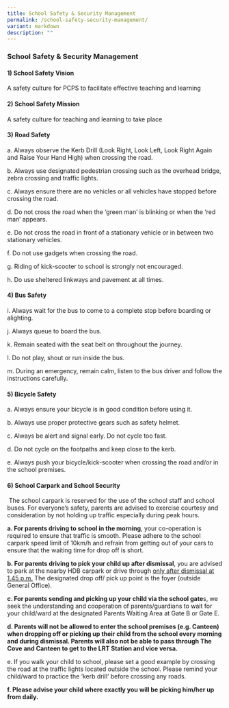 ```yaml
---
title: School Safety & Security Management
permalink: /school-safety-security-management/
variant: markdown
description: ""
---
```

<h3>School Safety &amp; Security Management</h3>
<h4>1) School Safety Vision</h4>
<p>A safety culture for PCPS to facilitate effective teaching and learning</p>
<h4>2) School Safety Mission</h4>
<p>A safety culture for teaching and learning to take place</p>
<h4>3) Road Safety</h4>
<p>a. Always observe the Kerb Drill (Look Right, Look Left, Look Right Again
and Raise Your Hand High) when crossing the road.</p>
<p>b. Always use designated pedestrian crossing such as the overhead bridge,
zebra crossing and traffic lights.</p>
<p>c. Always ensure there are no vehicles or all vehicles have stopped before
crossing the road.</p>
<p>d. Do not cross the road when the ‘green man’ is blinking or when the
‘red man’ appears.</p>
<p>e. Do not cross the road in front of a stationary vehicle or in between
two stationary vehicles.</p>
<p>f. Do not use gadgets when crossing the road.</p>
<p>g. Riding of kick-scooter to school is strongly not encouraged.</p>
<p>h. Do use sheltered linkways and pavement at all times.</p>
<h4>4) Bus Safety</h4>
<p>i. Always wait for the bus to come to a complete stop before boarding
or alighting.</p>
<p>j. Always queue to board the bus.</p>
<p>k. Remain seated with the seat belt on throughout the journey.</p>
<p>l. Do not play, shout or run inside the bus.</p>
<p>m. During an emergency, remain calm, listen to the bus driver and follow
the instructions carefully.</p>
<h4>5) Bicycle Safety</h4>
<p>a. Always ensure your bicycle is in good condition before using it.</p>
<p>b. Always use proper protective gears such as safety helmet.</p>
<p>c. Always be alert and signal early. Do not cycle too fast.</p>
<p>d. Do not cycle on the footpaths and keep close to the kerb.</p>
<p>e. Always push your bicycle/kick-scooter when crossing the road and/or
in the school premises.</p>
<h4>6) School Carpark and School Security</h4>
<p>&nbsp;The school carpark is reserved for the use of the school staff and
school buses. For everyone’s safety, parents are advised to exercise courtesy
and consideration by not holding up traffic especially during peak hours.</p>
<p><strong>a. For parents driving to school in the morning</strong>, your
co-operation is required to ensure that traffic is smooth. Please adhere
to the school carpark speed limit of 10km/h and refrain from getting out
of your cars to ensure that the waiting time for drop off is short.</p>
<p><strong>b. For parents driving to pick your child up after dismissal</strong>,
you are advised to park at the nearby HDB carpark or drive through <u>only after dismissal at 1.45 p.m.</u> The
designated drop off/ pick up point is the foyer (outside General Office).</p>
<p><strong>c. For parents sending and picking up your child via the school gate</strong>s,
we seek the understanding and cooperation of parents/guardians to wait
for your child/ward at the designated Parents Waiting Area at Gate B or
Gate E.</p>
<p><strong>d. Parents will not be allowed to enter the school premises (e.g. Canteen) when dropping off or picking up their child from the school every morning and during dismissal. Parents will also not be able to pass through The Cove and Canteen to get to the LRT Station and vice versa.</strong>
</p>
<p>e.<strong> </strong>If you walk your child to school, please set a good
example by crossing the road at the traffic lights located outside the
school. Please remind your child/ward to practice the ‘kerb drill’ before
crossing any roads.</p>
<p><strong>f. Please advise your child where exactly you will be picking him/her up from daily.</strong>
</p>
<p><strong><br></strong>
</p>